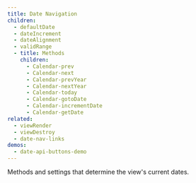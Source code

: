 ```yaml
---
title: Date Navigation
children:
  - defaultDate
  - dateIncrement
  - dateAlignment
  - validRange
  - title: Methods
    children:
      - Calendar-prev
      - Calendar-next
      - Calendar-prevYear
      - Calendar-nextYear
      - Calendar-today
      - Calendar-gotoDate
      - Calendar-incrementDate
      - Calendar-getDate
related:
  - viewRender
  - viewDestroy
  - date-nav-links
demos:
  - date-api-buttons-demo
---
```


Methods and settings that determine the view's current dates.
